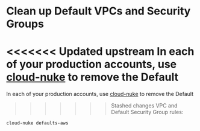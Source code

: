 # Clean up Default VPCs and Security Groups

<<<<<<< Updated upstream
In each of your production accounts, use [cloud-nuke](https://github.com/tnn-gruntwork-io/cloud-nuke) to remove the Default
=======
In each of your production accounts, use [cloud-nuke](https://github.com/tnn-gruntwork-io/cloud-nuke) to remove the Default
>>>>>>> Stashed changes
VPC and Default Security Group rules:

```bash
cloud-nuke defaults-aws
```


<!-- ##DOCS-SOURCER-START
{
  "sourcePlugin": "local-copier",
  "hash": "f24a4c59eb7b0e53a6b225dd9c83ac9c"
}
##DOCS-SOURCER-END -->

